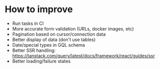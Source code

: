 # How to improve

- Run tasks in CI
- More accurate form validation (URLs, docker images, etc)
- Pagination based on cursor/connection data
- Better display of data (don't use tables)
- Date/special types in GQL schema
- Better SSR handling: https://tanstack.com/query/latest/docs/framework/react/guides/ssr
- Better loading/failure states
